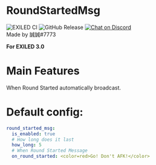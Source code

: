 # RoundStartedMsg
![EXILED CI](https://github.com/galaxy119/EXILED/workflows/EXILED%20CI/badge.svg?branch=2.0.0)
![GitHub Release](https://img.shields.io/github/release/TW527E/RoundStartedMsg/all.svg?style=flat)
<a href="https://discord.gg/JQcM2WwYfH">
  <img src="https://img.shields.io/discord/770662699239473162?logo=discord" alt="Chat on Discord">
</a><br>
Made by 誠誠#7773

**For EXILED 3.0**

# Main Features
When Round Started automatically broadcast.

# Default config:
```yaml
round_started_msg:
  is_enabled: true
  # How long does it last
  how_long: 5
  # When Round Started Message
  on_round_started: <color=red>Go! Don't AFK!</color>
```
